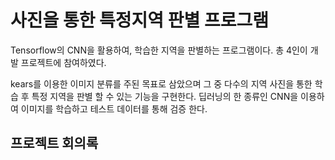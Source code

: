 # 사진을 통한 특정지역 판별 프로그램
Tensorflow의 CNN을 활용하여, 학습한 지역을 판별하는 프로그램이다.
총 4인이 개발 프로젝트에 참여하였다.

kears를 이용한 이미지 분류를 주된 목표로 삼았으며 그 중 다수의 지역 사진을 통한 학습 후 특정 지역을 판별 할 수 있는 기능을 구현한다.
딥러닝의 한 종류인 CNN을 이용하여 이미지를 학습하고 테스트 데이터를 통해 검증 한다. 

프로젝트 회의록
--------------------

